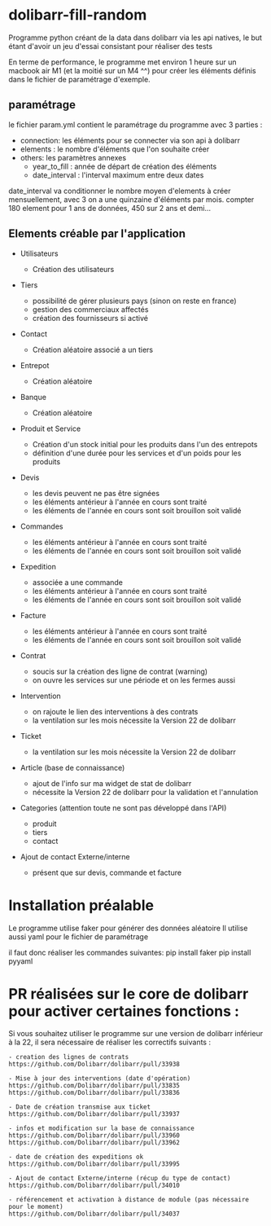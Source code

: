 # dolibarr-fill-random
Programme python créant de la data dans dolibarr via les api natives, le but étant d'avoir un jeu d'essai consistant pour réaliser des tests

En terme de performance, le programme met environ 1 heure sur un macbook air M1 (et la moitié sur un M4 ^^) pour créer les éléments définis dans le fichier de paramétrage d'exemple. 

## paramétrage 
le fichier param.yml contient le paramétrage du programme avec 3 parties :
- connection: les éléments pour se connecter via son api à dolibarr
- elements : le nombre d'éléments que l'on souhaite créer
- others: les paramètres annexes
  - year_to_fill : année de départ de création des éléments
  - date_interval : l'interval maximum entre deux dates

date_interval va conditionner le nombre moyen d'elements à créer mensuellement, avec 3 on a une quinzaine d'éléments par mois.
compter 180 element pour 1 ans de données, 450 sur 2 ans et demi...

## Elements créable par l'application

- Utilisateurs
    - Création des utilisateurs

- Tiers
    - possibilité de gérer plusieurs pays (sinon on reste en france)
    - gestion des commerciaux affectés
    - création des fournisseurs si activé

- Contact 
    - Création aléatoire associé a un tiers 

- Entrepot
    - Création aléatoire

- Banque
    - Création aléatoire

- Produit et Service
    - Création d'un stock initial pour les produits dans l'un des entrepots
    - définition d'une durée pour les services et d'un poids pour les produits

- Devis
    - les devis peuvent ne pas être signées
    - les éléments antérieur à l'année en cours sont traité
    - les éléments de l'année en cours sont soit brouillon soit validé

- Commandes
    - les éléments antérieur à l'année en cours sont traité
    - les éléments de l'année en cours sont soit brouillon soit validé

- Expedition
    - associée a une commande
    - les éléments antérieur à l'année en cours sont traité
    - les éléments de l'année en cours sont soit brouillon soit validé

- Facture
    - les éléments antérieur à l'année en cours sont traité
    - les éléments de l'année en cours sont soit brouillon soit validé

- Contrat
    - soucis sur la création des ligne de contrat (warning)
    - on ouvre les services sur une période et on les fermes aussi

- Intervention
    - on rajoute le lien des interventions à des contrats
    - la ventilation sur les mois nécessite la Version 22 de dolibarr

- Ticket
    - la ventilation sur les mois nécessite la Version 22 de dolibarr

- Article (base de connaissance)
    - ajout de l'info sur ma widget de stat de dolibarr
    - nécessite la Version 22 de dolibarr pour la validation et l'annulation

- Categories (attention toute ne sont pas développé dans l'API)
    - produit
    - tiers
    - contact

- Ajout de contact Externe/interne
    - présent que sur devis, commande et facture


# Installation préalable
Le programme utilise faker pour générer des données aléatoire
Il utilise aussi yaml pour le fichier de paramétrage

il faut donc réaliser les commandes suivantes: 
pip install faker
pip install pyyaml

# PR réalisées sur le core de dolibarr pour activer certaines fonctions :
Si vous souhaitez utiliser le programme sur une version de dolibarr inférieur à la 22, il sera nécessaire de réaliser les correctifs suivants :
 
    - creation des lignes de contrats
    https://github.com/Dolibarr/dolibarr/pull/33938

    - Mise à jour des interventions (date d'opération)
    https://github.com/Dolibarr/dolibarr/pull/33835
    https://github.com/Dolibarr/dolibarr/pull/33836

    - Date de création transmise aux ticket
    https://github.com/Dolibarr/dolibarr/pull/33937

    - infos et modification sur la base de connaissance
    https://github.com/Dolibarr/dolibarr/pull/33960
    https://github.com/Dolibarr/dolibarr/pull/33962

    - date de création des expeditions ok 
    https://github.com/Dolibarr/dolibarr/pull/33995

    - Ajout de contact Externe/interne (récup du type de contact)
    https://github.com/Dolibarr/dolibarr/pull/34010

    - référencement et activation à distance de module (pas nécessaire pour le moment)
    https://github.com/Dolibarr/dolibarr/pull/34037
